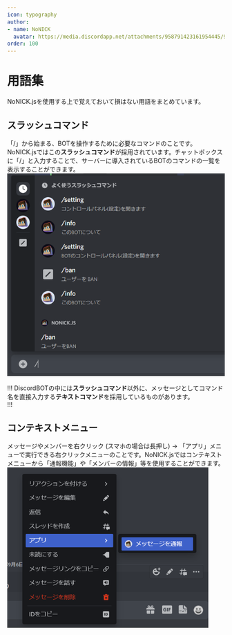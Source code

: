 ```yaml
---
icon: typography
author: 
- name: NoNICK
  avatar: https://media.discordapp.net/attachments/958791423161954445/975266759529623652/-3.png?width=663&height=663
order: 100
---
```


# 用語集
NoNICK.jsを使用する上で覚えておいて損はない用語をまとめています。

## スラッシュコマンド
「/」から始まる、BOTを操作するために必要なコマンドのことです。NoNICK.jsではこの**スラッシュコマンド**が採用されています。チャットボックスに「/」と入力することで、サーバーに導入されているBOTのコマンドの一覧を表示することができます。
![](../static/introduction/slashCommand.png)

!!!
DiscordBOTの中には**スラッシュコマンド**以外に、メッセージとしてコマンド名を直接入力する**テキストコマンド**を採用しているものがあります。  
!!!

## コンテキストメニュー
メッセージやメンバーを右クリック (スマホの場合は長押し) → 「アプリ」メニューで実行できる右クリックメニューのことです。NoNICK.jsではコンテキストメニューから「通報機能」や「メンバーの情報」等を使用することができます。
![](../static/introduction/contextMenu.png)
